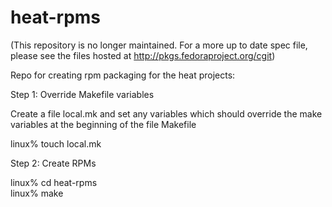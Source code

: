 heat-rpms
=========

(This repository is no longer maintained. For a more up to date spec file,
please see the files hosted at http://pkgs.fedoraproject.org/cgit)

Repo for creating rpm packaging for the heat projects:

Step 1: Override Makefile variables

Create a file local.mk and set any variables which should override the make
variables at the beginning of the file Makefile

linux% touch local.mk  

Step 2: Create RPMs

linux% cd heat-rpms  
linux% make  
